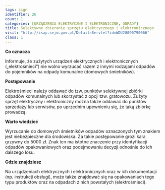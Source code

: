 ```yaml
---
tags: sign
identifier: 26
count: 1
categories: [URZĄDZENIA ELEKTRYCZNE I ELEKTRONICZNE, ODPADY]
title: Selektywne zbieranie sprzętu elektrycznego i elektronicznego
visit: "http://isap.sejm.gov.pl/DetailsServlet?id=WDU20090790666"
class: 1
---
```

**Co oznacza**

Informuje, że zużytych urządzeń elektrycznych i elektronicznych („elektrośmieci”) nie wolno wyrzucać razem z innymi rodzajami odpadów do pojemników na odpady komunalne (domowych śmietników).

**Postępowanie**

Elektrośmieci należy oddawać do tzw. punktów selektywnej zbiórki odpadów komunalnych lub skorzystać z opcji tzw. gratowozu. Zużyty sprzęt elektryczny i elektroniczny można także oddawać do punktów sprzedaży lub serwisów, po uprzednim upewnieniu się, że taką zbiórkę prowadzą.

**Warto wiedzieć**

Wyrzucanie do domowych śmietników odpadów oznaczonych tym znakiem jest niebezpieczne dla środowiska. Za takie postępowanie grozi kara grzywny do 5000 zł.
Znak ten ma istotne znaczenie przy identyfikacji odpadów opakowaniowych oraz podejmowaniu decyzji odnośnie do ich dalszego losu.

**Gdzie znajdziesz**

Na urządzeniach elektrycznych i elektronicznych oraz w ich dokumentacji (np. instrukcji obsługi), może także znajdować się na opakowaniach tego typu produktów oraz na odpadach z nich powstałych (elektrośmieci).